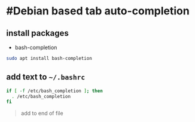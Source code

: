 # #Debian based tab auto-completion

## install packages

- bash-completion

```bash
sudo apt install bash-completion
```

## add text to `~/.bashrc`

```bash
if [ -f /etc/bash_completion ]; then
  . /etc/bash_completion
fi
```

> add to end of file
